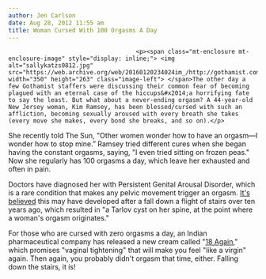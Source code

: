 ```yaml
---
author: Jen Carlson
date: Aug 28, 2012 11:55 am
title: Woman Cursed With 100 Orgasms A Day
---
```


	
										<p><span class="mt-enclosure mt-enclosure-image" style="display: inline;"> <img alt="sallykatzs0812.jpg" src="https://web.archive.org/web/20160120234024im_/http://gothamist.com/attachments/arts_jen/sallykatzs0812.jpg" width="350" height="263" class="image-left"> </span>The other day a few Gothamist staffers were discussing their common fear of becoming plagued with an eternal case of the hiccups&#x2014;a horrifying fate to say the least. But what about a never-ending orgasm? A 44-year-old New Jersey woman, Kim Ramsey, has been blessed/cursed with such an affliction, becoming sexually aroused with every breath she takes (every move she makes, every bond she breaks, and so on).</p>

<p>She recently told The Sun, &quot;Other women wonder how to have an orgasm&#x2014;I wonder how to stop mine.&#x201D; Ramsey tried different cures when she began having the constant orgasms, saying, &quot;I even tried sitting on frozen peas.&quot; Now she regularly has 100 orgasms a day, which leave her exhausted and often in pain.</p>

<p>Doctors have diagnosed her with Persistent Genital Arousal Disorder, which is a rare condition that makes any pelvic movement trigger an orgasm. <a href="https://web.archive.org/web/20160120234024/http://www.dailymail.co.uk/news/article-2194160/Woman-100-orgasms-DAY-left-agony-doing-housework-trigger-climax.html#ixzz24r6F0fLO">It&apos;s believed</a> this may have developed after a fall down a flight of stairs over ten years ago, which resulted in &quot;a Tarlov cyst on her spine, at the point where a woman&apos;s orgasm originates.&quot;</p>

<p>For those who are cursed with zero orgasms a day, an Indian pharmaceutical company has released a new cream called &quot;<a href="https://web.archive.org/web/20160120234024/http://www.dailymail.co.uk/femail/article-2188637/Indian-Ultratech-cream-18-Again-promises-vaginal-rejuvenation-sparks-Twitter-outrage.html#ixzz24r8fL0xM">18 Again</a>,&quot; which promises &quot;vaginal tightening&quot; that will make you feel &quot;like a virgin&quot; again. Then again, you probably didn&apos;t orgasm that time, either. Falling down the stairs, it is!</p>					
										
									
				